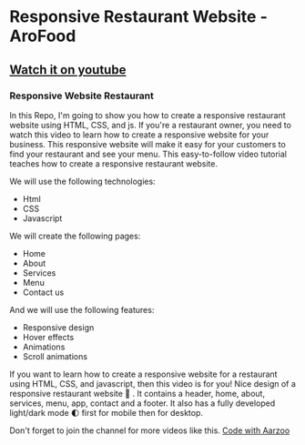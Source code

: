 # Responsive Restaurant Website - AroFood
## [Watch it on youtube](https://youtu.be/5RIFrZEjURA)
### Responsive Website Restaurant
In this Repo, I'm going to show you how to create a responsive restaurant website using HTML, CSS, and js. If you're a restaurant owner, you need to watch this video to learn how to create a responsive website for your business. This responsive website will make it easy for your customers to find your restaurant and see your menu. This easy-to-follow video tutorial teaches how to create a responsive restaurant website.

We will use the following technologies:

- Html
- CSS
- Javascript

We will create the following pages:

- Home
- About
- Services
- Menu
- Contact us

And we will use the following features:

- Responsive design
- Hover effects
- Animations
- Scroll animations

If you want to learn how to create a responsive website for a restaurant using HTML, CSS, and javascript, then this video is for you!
Nice design of a responsive restaurant website 🥗 . It contains a header, home, about, services, menu, app, contact and a footer. It also has a fully developed light/dark mode 🌓 first for mobile then for desktop.

Don't forget to join the channel for more videos like this.
[Code with Aarzoo](https://www.youtube.com/channel/UCSm-oKFIIqTHnXnVQoS5TOQ/featured)
